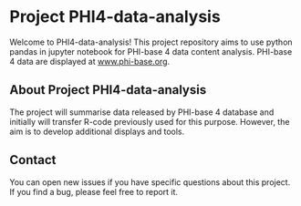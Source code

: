 # Project PHI4-data-analysis 
Welcome to PHI4-data-analysis! This project repository aims to use python pandas in jupyter notebook for PHI-base 4 data content analysis.
PHI-base 4 data are displayed at www.phi-base.org.

## About Project PHI4-data-analysis
The project will summarise data released by PHI-base 4 database and initially will transfer R-code previously used for this purpose. However, the aim is to develop additional displays and tools.

## Contact
You can open new issues if you have specific questions about this project. If you find a bug, please feel free to report it.

